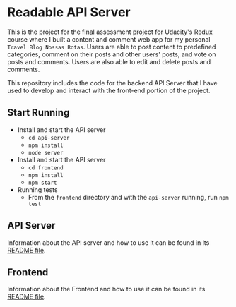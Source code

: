 # Readable API Server

This is the project for the final assessment project for Udacity's Redux course where I built a content and comment web app for my personal `Travel Blog Nossas Rotas`. Users are able to post content to predefined categories, comment on their posts and other users' posts, and vote on posts and comments. Users are also able to edit and delete posts and comments.

This repository includes the code for the backend API Server that I have used to develop and interact with the front-end portion of the project.

## Start Running

* Install and start the API server
    - `cd api-server`
    - `npm install`
    - `node server`
* Install and start the API server
    - `cd frontend`
    - `npm install`
    - `npm start`
* Running tests
    - From the `frontend` directory and with the `api-server` running, run `npm test`

## API Server

Information about the API server and how to use it can be found in its [README file](api-server/README.md).

## Frontend

Information about the Frontend and how to use it can be found in its [README file](frontend/README.md).
